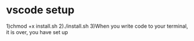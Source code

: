 # vscode setup


1)chmod +x install.sh
2)./install.sh
3)When you write code to your terminal, it is over, you have set up
